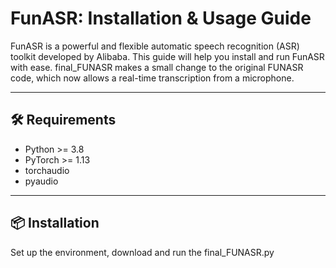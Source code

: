 # FunASR: Installation & Usage Guide

FunASR is a powerful and flexible automatic speech recognition (ASR) toolkit developed by Alibaba. This guide will help you install and run FunASR with ease.
final_FUNASR makes a small change to the original FUNASR code, which now allows a real-time transcription from a microphone.

---

## 🛠 Requirements

- Python >= 3.8  
- PyTorch >= 1.13  
- torchaudio  
- pyaudio
---

## 📦 Installation
Set up the environment, download and run the final_FUNASR.py

